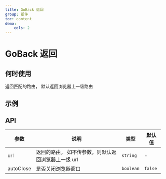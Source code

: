 ```yaml
---
title: GoBack 返回
group: 组件
toc: content
demo:
    cols: 2
---
```


# GoBack 返回

## 何时使用

返回匹配的路由， 默认返回浏览器上一级路由

## 示例

<code src="./demos/basic.tsx" title="基础使用"></code>
<code src="./demos/button.tsx" title="Button"></code>

## API

| 参数      | 说明                                                | 类型      | 默认值  |
| --------- | --------------------------------------------------- | --------- | ------- |
| url       | 返回的路由， 如不传参数，则默认返回浏览器上一级 url | `string`  | -       |
| autoClose | 是否关闭浏览器窗口                                  | `boolean` | `false` |
